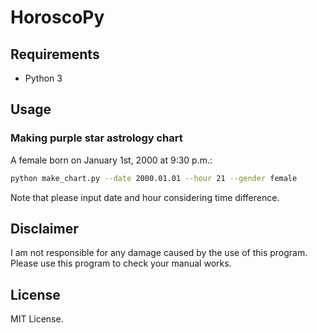 # HoroscoPy

## Requirements

- Python 3


## Usage

### Making purple star astrology chart

A female born on January 1st, 2000 at 9:30 p.m.:
```sh
python make_chart.py --date 2000.01.01 --hour 21 --gender female
```
Note that please input date and hour considering time difference.


## Disclaimer

I am not responsible for any damage caused by the use of this program.
Please use this program to check your manual works.


## License

MIT License.
